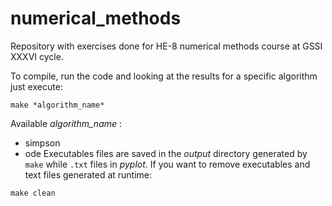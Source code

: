 # numerical_methods
Repository with exercises done for HE-8 numerical methods course at GSSI XXXVI cycle. 

To compile, run the code and looking at the results for a specific algorithm just execute:
```
make *algorithm_name*
```
Available *algorithm_name* :
- simpson
- ode
Executables files are saved in the *output* directory generated by `make` while `.txt` files in *pyplot*. 
If you want to remove executables and text files generated at runtime:
```
make clean
```

